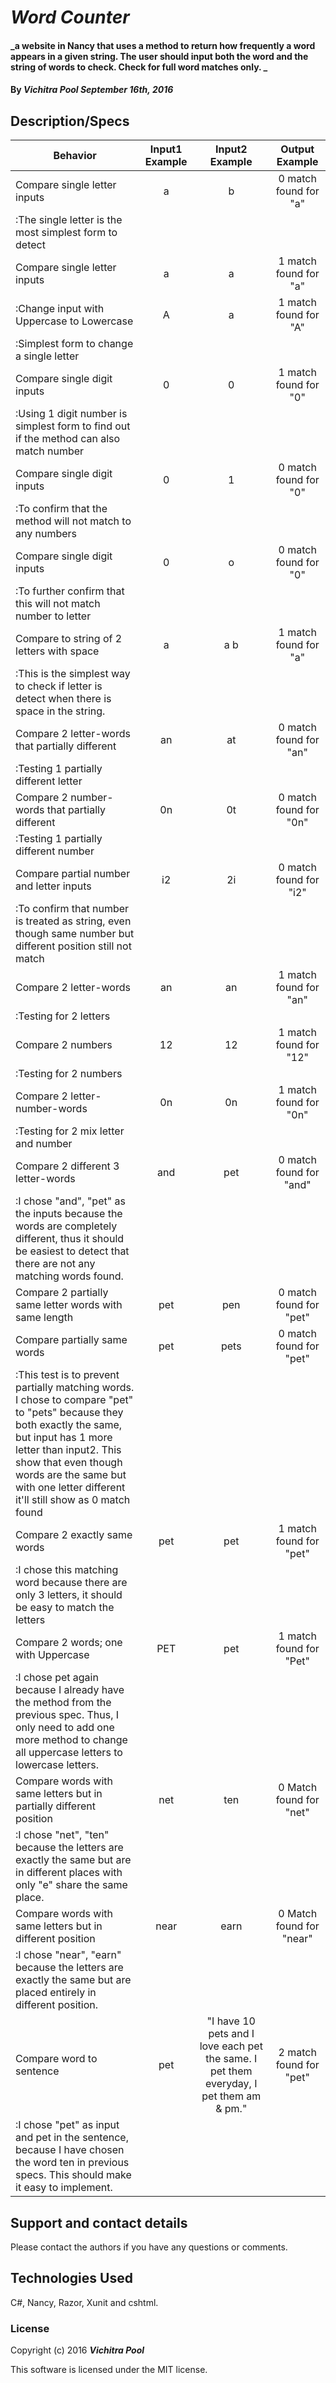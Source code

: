 # _Word Counter_

#### _a website in Nancy that uses a method to return how frequently a word appears in a given string. The user should input both the word and the string of words to check. Check for full word matches only. _

#### By _**Vichitra Pool September 16th, 2016**_

## Description/Specs

| Behavior     | Input1 Example | Input2 Example |Output Example  |
| ------------- |:-------------:| :-----:| :-----:|
|Compare single letter inputs | a | b | 0 match found for "a"
|:The single letter is the most simplest form to detect|
|Compare single letter inputs | a | a | 1 match found for "a"
|:Change input with Uppercase to Lowercase | A | a | 1 match found for "A"
|:Simplest form to change a single letter
|Compare single digit inputs | 0 | 0 | 1 match found for "0"
|:Using 1 digit number is simplest form to find out if the method can also match number
|Compare single digit inputs | 0 | 1 | 0 match found for "0"
|:To confirm that the method will not match to any numbers
|Compare single digit inputs | 0 | o | 0 match found for "0"
|:To further confirm that this will not match number to letter
|Compare to string of 2 letters with space | a | a b | 1 match found for "a"
|:This is the simplest way to check if letter is detect when there is space in the string.
|Compare 2 letter-words that partially different | an | at | 0 match found for "an"
|:Testing 1 partially different letter
|Compare 2 number-words that partially different | 0n | 0t | 0 match found for "0n"
|:Testing 1 partially different number
|Compare partial number and letter inputs | i2 | 2i | 0 match found for "i2"
|:To confirm that number is treated as string, even though same number but different position still not match
|Compare 2 letter-words | an | an | 1 match found for "an"
|:Testing for 2 letters
|Compare 2 numbers | 12 | 12 | 1 match found for "12"
|:Testing for 2 numbers
|Compare 2 letter-number-words | 0n | 0n | 1 match found for "0n"
|:Testing for 2 mix letter and number
|Compare 2 different 3 letter-words | and | pet | 0 match found for "and"
|:I chose "and", "pet" as the inputs because the words are completely different, thus it should be easiest to detect that there are not any matching words found.
|Compare 2 partially same letter words with same length | pet | pen | 0 match found for "pet"
|Compare partially same words | pet | pets | 0 match found for "pet"
|:This test is to prevent partially matching words. I chose to compare "pet" to "pets" because they both exactly the same, but input has 1 more letter than input2. This show that even though words are the same but with one letter different it'll still show as 0 match found
|Compare 2 exactly same words | pet | pet | 1 match found for "pet"
|:I chose this matching word because there are only 3 letters, it should be easy to match the letters
|Compare 2 words; one with Uppercase| PET | pet | 1 match found for "Pet"
|:I chose pet again because I already have the method from the previous spec. Thus, I only need to add one more method to change all uppercase letters to lowercase letters.
|Compare words with same letters but in partially different position| net | ten | 0 Match found for "net"
|:I chose "net", "ten" because the letters are exactly the same but are in different places with only "e" share the same place.
|Compare words with same letters but in different position | near | earn | 0 Match found for "near"
|:I chose "near", "earn" because the letters are exactly the same but are placed entirely in different position.
|Compare word to sentence | pet | "I have 10 pets and I love each pet the same. I pet them everyday, I pet them am & pm." | 2 match found for "pet"
|:I chose "pet" as input and pet in the sentence, because I have chosen the word ten in previous specs. This should make it easy to implement.





## Support and contact details

Please contact the authors if you have any questions or comments.

## Technologies Used

C#, Nancy, Razor, Xunit and cshtml.

### License

Copyright (c) 2016 **_Vichitra Pool_**

This software is licensed under the MIT license.
